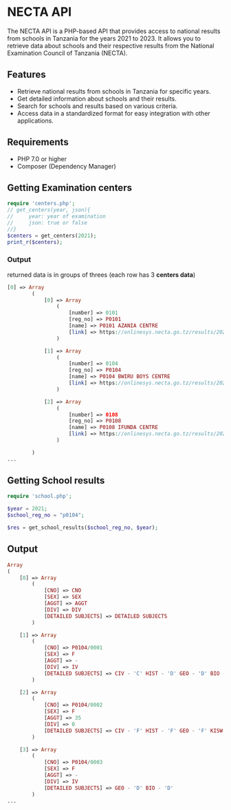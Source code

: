 # NECTA API

The NECTA API is a PHP-based API that provides access to national results from schools in Tanzania for the years 2021 to 2023. It allows you to retrieve data about schools and their respective results from the National Examination Council of Tanzania (NECTA).

## Features

- Retrieve national results from schools in Tanzania for specific years.
- Get detailed information about schools and their results.
- Search for schools and results based on various criteria.
- Access data in a standardized format for easy integration with other applications.

## Requirements

- PHP 7.0 or higher
- Composer (Dependency Manager)


## Getting Examination centers
    
```php
require 'centers.php';
// get_centers(year, json){
//     year: year of examination
//     json: true or false
//}
$centers = get_centers(2021);
print_r($centers);
```

### Output
returned data is in groups of threes (each row has 3 **centers data**)


```php
[0] => Array
        (
            [0] => Array
                (
                    [number] => 0101
                    [reg_no] => P0101
                    [name] => P0101 AZANIA CENTRE
                    [link] => https://onlinesys.necta.go.tz/results/2021/csee/results/p0101.htm
                )

            [1] => Array
                (
                    [number] => 0104
                    [reg_no] => P0104
                    [name] => P0104 BWIRU BOYS CENTRE
                    [link] => https://onlinesys.necta.go.tz/results/2021/csee/results/p0104.htm
                )

            [2] => Array
                (
                    [number] => 0108
                    [reg_no] => P0108
                    [name] => P0108 IFUNDA CENTRE
                    [link] => https://onlinesys.necta.go.tz/results/2021/csee/results/p0108.htm
                )

        )
...
```

## Getting School results
```php
require 'school.php';

$year = 2021;
$school_reg_no = "p0104";

$res = get_school_results($school_reg_no, $year);
```
## Output
```php
Array
(
    [0] => Array
        (
            [CNO] => CNO
            [SEX] => SEX
            [AGGT] => AGGT
            [DIV] => DIV
            [DETAILED SUBJECTS] => DETAILED SUBJECTS
        )

    [1] => Array
        (
            [CNO] => P0104/0001
            [SEX] => F
            [AGGT] => -
            [DIV] => IV
            [DETAILED SUBJECTS] => CIV - 'C' HIST - 'D' GEO - 'D' BIO - 'D'
        )

    [2] => Array
        (
            [CNO] => P0104/0002
            [SEX] => F
            [AGGT] => 35
            [DIV] => 0
            [DETAILED SUBJECTS] => CIV - 'F' HIST - 'F' GEO - 'F' KISW - 'F' ENGL - 'F' CHEM - 'F' BIO - 'F'
        )

    [3] => Array
        (
            [CNO] => P0104/0003
            [SEX] => F
            [AGGT] => -
            [DIV] => IV
            [DETAILED SUBJECTS] => GEO - 'D' BIO - 'D'
        )
...
```

